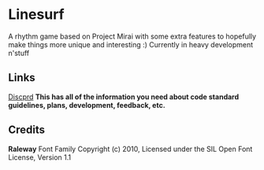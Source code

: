 # Linesurf
A rhythm game based on Project Mirai with some extra features to hopefully make things more unique and interesting :)
Currently in heavy development n'stuff

## Links
[Discprd](https://discord.gg/9GmMVuD) **This has all of the information you need about code standard guidelines, plans, development, feedback, etc.**
## Credits
**Raleway** Font Family Copyright (c) 2010, Licensed under the SIL Open Font License, Version 1.1
